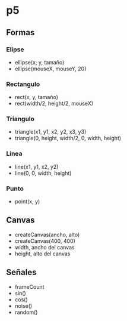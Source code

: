 # p5

## Formas

### Elipse

- ellipse(x, y, tamaño)
- ellipse(mouseX, mouseY, 20)

### Rectangulo

- rect(x, y, tamaño)
- rect(width/2, height/2, mouseX)

### Triangulo

- triangle(x1, y1, x2, y2, x3, y3)
- triangle(0, height, width/2, 0, width, height)

### Linea

- line(x1, y1, x2, y2)
- line(0, 0, width, height)

### Punto

- point(x, y)

## Canvas

- createCanvas(ancho, alto)
- createCanvas(400, 400)
- width, ancho del canvas
- height, alto del canvas

## Señales

- frameCount
- sin()
- cos()
- noise()
- random()

